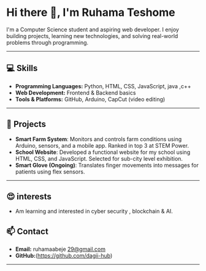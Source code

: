 # Hi there 👋, I'm Ruhama Teshome

I'm a Computer Science student and aspiring web developer. I enjoy building projects, learning new technologies, and solving real-world problems through programming.  

---

## 💻 Skills

- **Programming Languages:** Python, HTML, CSS, JavaScript, java ,c++  
- **Web Development:** Frontend & Backend basics  
- **Tools & Platforms:** GitHub, Arduino, CapCut (video editing)  

---

## 🚀 Projects

- **Smart Farm System**: Monitors and controls farm conditions using Arduino, sensors, and a mobile app. Ranked in top 3 at STEM Power.  
- **School Website**: Developed a functional website for my school using HTML, CSS, and JavaScript. Selected for sub-city level exhibition.  
- **Smart Glove (Ongoing)**: Translates finger movements into messages for patients using flex sensors.  

---
## 😍 interests
- Am learning and interested in cyber security , blockchain & AI.

## 📫 Contact

- **Email:** ruhamaabeje 29@gmail.com  
- **GitHub:**(https://github.com/dagii-hub)  

---
